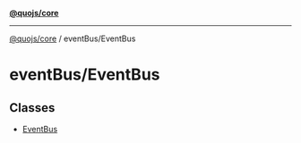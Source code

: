 [**@quojs/core**](../../README.md)

***

[@quojs/core](../../README.md) / eventBus/EventBus

# eventBus/EventBus

## Classes

- [EventBus](classes/EventBus.md)
